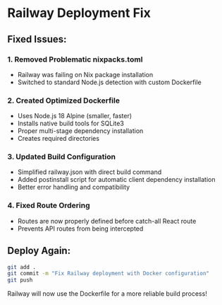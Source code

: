# Railway Deployment Fix

## Fixed Issues:

### 1. Removed Problematic nixpacks.toml
- Railway was failing on Nix package installation
- Switched to standard Node.js detection with custom Dockerfile

### 2. Created Optimized Dockerfile
- Uses Node.js 18 Alpine (smaller, faster)
- Installs native build tools for SQLite3
- Proper multi-stage dependency installation
- Creates required directories

### 3. Updated Build Configuration
- Simplified railway.json with direct build command
- Added postinstall script for automatic client dependency installation
- Better error handling and compatibility

### 4. Fixed Route Ordering
- Routes are now properly defined before catch-all React route
- Prevents API routes from being intercepted

## Deploy Again:

```bash
git add .
git commit -m "Fix Railway deployment with Docker configuration"
git push
```

Railway will now use the Dockerfile for a more reliable build process!
